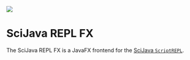 [![](https://github.com/scijava/scijava-repl-fx/actions/workflows/build-main.yml/badge.svg)](https://github.com/scijava/scijava-repl-fx/actions/workflows/build-main.yml)

# SciJava REPL FX

The SciJava REPL FX is a JavaFX frontend for the [SciJava `ScriptREPL`](https://github.com/scijava/scijava-common/blob/560ad964a7a1e859edd4dbe4fc48d7d9e09523f2/src/main/java/org/scijava/script/ScriptREPL.java).
